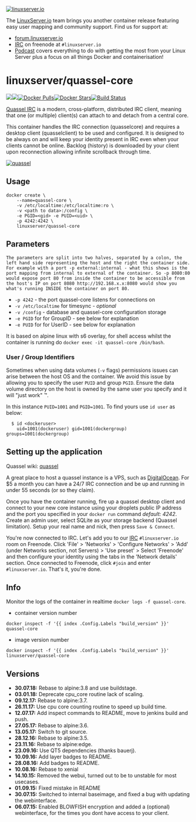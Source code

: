 [linuxserverurl]: https://linuxserver.io
[forumurl]: https://forum.linuxserver.io
[ircurl]: https://www.linuxserver.io/irc/
[podcasturl]: https://www.linuxserver.io/podcast/
[appurl]: http://quassel-irc.org/
[hub]: https://hub.docker.com/r/linuxserver/quassel-core/

[![linuxserver.io](https://raw.githubusercontent.com/linuxserver/docker-templates/master/linuxserver.io/img/linuxserver_medium.png)][linuxserverurl]

The [LinuxServer.io][linuxserverurl] team brings you another container release featuring easy user mapping and community support. Find us for support at:
* [forum.linuxserver.io][forumurl]
* [IRC][ircurl] on freenode at `#linuxserver.io`
* [Podcast][podcasturl] covers everything to do with getting the most from your Linux Server plus a focus on all things Docker and containerisation!

# linuxserver/quassel-core
[![](https://images.microbadger.com/badges/version/linuxserver/quassel-core.svg)](https://microbadger.com/images/linuxserver/quassel-core "Get your own version badge on microbadger.com")[![](https://images.microbadger.com/badges/image/linuxserver/quassel-core.svg)](https://microbadger.com/images/linuxserver/quassel-core "Get your own image badge on microbadger.com")[![Docker Pulls](https://img.shields.io/docker/pulls/linuxserver/quassel-core.svg)][hub][![Docker Stars](https://img.shields.io/docker/stars/linuxserver/quassel-core.svg)][hub][![Build Status](https://ci.linuxserver.io/buildStatus/icon?job=Docker-Builders/x86-64/x86-64-quassel-core)](https://ci.linuxserver.io/job/Docker-Builders/job/x86-64/job/x86-64-quassel-core/)

[Quassel IRC][appurl] is a modern, cross-platform, distributed IRC client, meaning that one (or multiple) client(s) can attach to and detach from a central core.

This container handles the IRC connection (quasselcore) and requires a desktop client (quasselclient) to be used and configured. It is designed to be always on and will keep your identity present in IRC even when your clients cannot be online. Backlog (history) is downloaded by your client upon reconnection allowing infinite scrollback through time.

[![quassel](http://icons.iconarchive.com/icons/oxygen-icons.org/oxygen/256/Apps-quassel-icon.png)][appurl]

## Usage

```
docker create \
	--name=quassel-core \
	-v /etc/localtime:/etc/localtime:ro \
	-v <path to data>:/config \
	-e PGID=<gid> -e PUID=<uid> \
	-p 4242:4242 \
	linuxserver/quassel-core
```

## Parameters

`The parameters are split into two halves, separated by a colon, the left hand side representing the host and the right the container side. 
For example with a port -p external:internal - what this shows is the port mapping from internal to external of the container.
So -p 8080:80 would expose port 80 from inside the container to be accessible from the host's IP on port 8080
http://192.168.x.x:8080 would show you what's running INSIDE the container on port 80.`


* `-p 4242` - the port quassel-core listens for connections on
* `-v /etc/localtime` for timesync - *optional*
* `-v /config` - database and quassel-core configuration storage
* `-e PGID` for for GroupID - see below for explanation
* `-e PUID` for for UserID - see below for explanation

It is based on alpine linux with s6 overlay, for shell access whilst the container is running do `docker exec -it quassel-core /bin/bash`.

### User / Group Identifiers

Sometimes when using data volumes (`-v` flags) permissions issues can arise between the host OS and the container. We avoid this issue by allowing you to specify the user `PUID` and group `PGID`. Ensure the data volume directory on the host is owned by the same user you specify and it will "just work" ™.

In this instance `PUID=1001` and `PGID=1001`. To find yours use `id user` as below:

```
  $ id <dockeruser>
    uid=1001(dockeruser) gid=1001(dockergroup) groups=1001(dockergroup)
```

## Setting up the application
Quassel wiki: [quassel](http://bugs.quassel-irc.org/projects/quassel-irc/wiki)

A great place to host a quassel instance is a VPS, such as [DigitalOcean](https://www.digitalocean.com/?refcode=501c48b34b8c). For $5 a month you can have a 24/7 IRC connection and be up and running in under 55 seconds (or so they claim).

Once you have the container running, fire up a quassel desktop client and connect to your new core instance using your droplets public IP address and the port you specified in your `docker run` command *default: 4242*. Create an admin user, select SQLite as your storage backend (Quassel limitation). Setup your real name and nick, then press `Save & Connect`.

You're now connected to IRC. Let's add you to our [IRC](http://www.linuxserver.io/index.php/irc/) `#linuxserver.io` room on Freenode. Click 'File' > 'Networks' > 'Configure Networks' > 'Add' (under Networks section, not Servers) > 'Use preset' > Select 'Freenode' and then configure your identity using the tabs in the 'Network details' section. Once connected to Freenode, click `#join` and enter `#linuxserver.io`. That's it, you're done.

## Info

Monitor the logs of the container in realtime `docker logs -f quassel-core`.

* container version number 

`docker inspect -f '{{ index .Config.Labels "build_version" }}' quassel-core`

* image version number

`docker inspect -f '{{ index .Config.Labels "build_version" }}' linuxserver/quassel-core`

## Versions

+ **30.07.18:** Rebase to alpine:3.8 and use buildstage.
+ **03.01.18:** Deprecate cpu_core routine lack of scaling.
+ **09.12.17:** Rebase to alpine:3.7.
+ **26.11.17:** Use cpu core counting routine to speed up build time.
+ **12.07.17:** Add inspect commands to README, move to jenkins build and push.
+ **27.05.17:** Rebase to alpine:3.6.
+ **13.05.17:** Switch to git source.
+ **28.12.16:** Rebase to alpine:3.5.
+ **23.11.16:** Rebase to alpine:edge.
+ **23.09.16:** Use QT5 dependencies (thanks bauerj).
+ **10.09.16:** Add layer badges to README.
+ **28.08.16:** Add badges to README.
+ **10.08.16:** Rebase to xenial
+ **14.10.15:** Removed the webui, turned out to be to unstable for most usecases.
+ **01.09.15:** Fixed mistake in README
+ **30.07.15:** Switched to internal baseimage, and fixed a bug with updating the webinterface. 
+ **06.07.15:** Enabled BLOWFISH encryption and added a (optional) webinterface, for the times you dont have access to your client.
